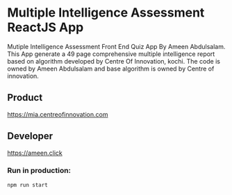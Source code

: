 # Multiple Intelligence Assessment ReactJS App

Mutiple Intelligence Assessment Front End Quiz App By Ameen Abdulsalam. This App generate a 49 page comprehensive multiple intelligence report based on algorithm developed by Centre Of Innovation, kochi. The code is owned by Ameen Abdulsalam and base algorithm is owned by Centre of innovation.

## Product
https://mia.centreofinnovation.com

## Developer
https://ameen.click

### Run in production:

```bash
npm run start
```
